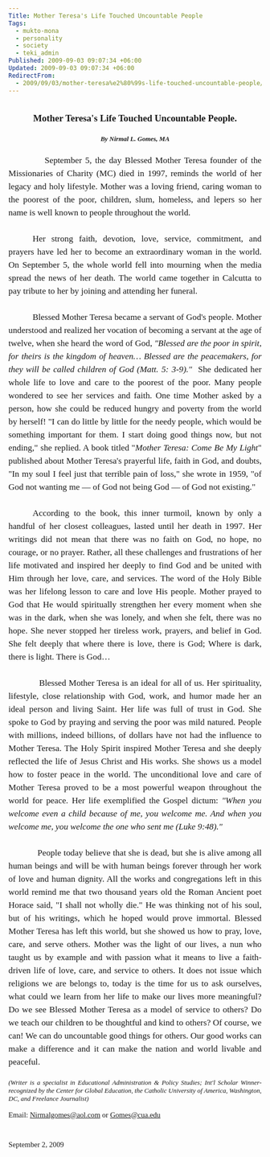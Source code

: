 ```yaml
---
Title: Mother Teresa's Life Touched Uncountable People
Tags:
  - mukto-mona
  - personality
  - society
  - teki_admin
Published: 2009-09-03 09:07:34 +06:00
Updated: 2009-09-03 09:07:34 +06:00
RedirectFrom:
  - 2009/09/03/mother-teresa%e2%80%99s-life-touched-uncountable-people/
---
```


<p class="MsoNormal" style="margin: 0in 0in 0pt; text-align: justify;"><strong style="mso-bidi-font-weight: normal;"><span style="font-size: 14pt;"><span style="font-family: Times New Roman;"> </span></span></strong></p>
<p class="MsoNormal" style="margin: 0in 0in 0pt; text-align: center;" align="center"><strong style="mso-bidi-font-weight: normal;"><span style="font-size: 14pt;"><span style="font-family: Times New Roman;">Mother Teresa's Life Touched Uncountable People.</span></span></strong></p>
<p class="MsoNormal" style="margin: 0in 0in 0pt; text-align: center;" align="center"><span style="font-size: 14pt;"><span style="font-family: Times New Roman;"> </span></span></p>
<p class="MsoNormal" style="margin: 0in 0in 0pt; text-align: center;" align="center"><strong style="mso-bidi-font-weight: normal;"><em style="mso-bidi-font-style: normal;"><span style="font-size: small;"><span style="font-family: Times New Roman;">By Nirmal L. Gomes, MA</span></span></em></strong></p>
<p class="MsoNormal" style="margin: 0in 0in 0pt; text-align: justify;"><span style="font-size: 14pt;"><span style="font-family: Times New Roman;"> </span></span></p>
<p class="MsoNormal" style="margin: 0in 0in 0pt; line-height: 150%; text-align: justify;"><span style="font-family: Times New Roman;"><span style="font-size: small;"><span style="mso-tab-count: 1;">            </span><span style="mso-spacerun: yes;"> </span></span><span style="font-size: 13pt; line-height: 150%;">September 5, the day Blessed Mother Teresa founder of the Missionaries of Charity (MC) died in 1997, reminds the world of her legacy and holy lifestyle. Mother was a loving friend, caring woman to the poorest of the poor, children, slum, homeless, and lepers so her name is well known to people throughout the world. </span></span></p>
<p class="MsoNormal" style="margin: 0in 0in 0pt; line-height: 150%; text-align: justify;"><span style="font-size: 13pt; line-height: 150%;"><span style="font-family: Times New Roman;"> </span></span></p>
<p class="MsoNormal" style="margin: 0in 0in 0pt; text-indent: 0.5in; line-height: 150%; text-align: justify;"><span style="font-size: 13pt; line-height: 150%;"><span style="font-family: Times New Roman;">Her strong faith, devotion, love, service, commitment, and prayers have led her to become an extraordinary woman in the world. On September 5, the whole world fell into mourning when the media spread the news of her death. The world came together in Calcutta to pay tribute to her by joining and attending her funeral. </span></span></p>
<p class="MsoNormal" style="margin: 0in 0in 0pt; text-indent: 0.5in; line-height: 150%; text-align: justify;"><span style="font-size: 13pt; line-height: 150%;"><span style="font-family: Times New Roman;"> </span></span></p>
<p class="MsoNormal" style="margin: 0in 0in 0pt; text-indent: 0.5in; line-height: 150%; text-align: justify;"><span style="font-size: 13pt; line-height: 150%;"><span style="font-family: Times New Roman;">Blessed Mother Teresa became a servant of God's people. Mother understood and realized her vocation of becoming a servant at the age of twelve, when she heard the word of God, <em style="mso-bidi-font-style: normal;">"Blessed are the poor in spirit, for theirs is the kingdom of heaven… Blessed are the peacemakers, for they will be called children of God (Matt. 5: 3-9)." </em><span style="mso-spacerun: yes;"> </span>She dedicated her whole life to love and care to the poorest of the poor. Many people wondered to see her services and faith. One time Mother asked by a person, how she could be reduced hungry and poverty from the world by herself! "I can do little by little for the needy people, which would be something important for them. I start doing good things now, but not ending," she replied. A book titled "<em>Mother Teresa: Come Be My Light</em>" published about Mother Teresa's<em style="mso-bidi-font-style: normal;"> </em>prayerful life, faith in God, and doubts,<em style="mso-bidi-font-style: normal;"> </em>"In my soul I feel just that terrible pain of loss," she wrote in 1959, "of God not wanting me — of God not being God — of God not existing." </span></span></p>
<p class="MsoNormal" style="margin: 0in 0in 0pt; text-indent: 0.5in; line-height: 150%; text-align: justify;"><span style="font-size: 13pt; line-height: 150%;"><span style="font-family: Times New Roman;"> </span></span></p>
<p class="MsoNormal" style="margin: 0in 0in 0pt; text-indent: 0.5in; line-height: 150%; text-align: justify;"><span style="font-size: 13pt; line-height: 150%;"><span style="font-family: Times New Roman;">According to the book, this inner turmoil, known by only a handful of her closest colleagues, lasted until her death in 1997. Her writings did not mean that there was no faith on God, no hope, no courage, or no prayer. Rather, all these challenges and frustrations of her life motivated and inspired her deeply to find God and be united with Him through her love, care, and services. The word of the Holy Bible was her lifelong lesson to care and love His people. Mother prayed to God that He would spiritually strengthen her every moment when she was in the dark, when she was lonely, and when she felt, there was no hope. She never stopped her tireless work, prayers, and belief in God. She felt deeply that where there is love, there is God; Where is dark, there is light. There is God… </span></span></p>
<p class="MsoNormal" style="margin: 0in 0in 0pt; text-indent: 0.5in; line-height: 150%; text-align: justify;"><span style="font-size: 13pt; line-height: 150%;"><span style="font-family: Times New Roman;"> </span></span></p>
<p class="MsoNormal" style="margin: 0in 0in 0pt; line-height: 150%; text-align: justify;"><span style="font-size: 13pt; line-height: 150%;"><span style="font-family: Times New Roman;"><span style="mso-tab-count: 1;">            </span>Blessed Mother Teresa is an ideal for all of us. Her spirituality, lifestyle, close relationship with God, work, and humor made her an ideal person and living Saint. Her life was full of trust in God. She spoke to God by praying and serving the poor was mild natured. People with millions, indeed billions, of dollars have not had the influence to Mother Teresa. The Holy Spirit inspired Mother Teresa and she deeply reflected the life of Jesus Christ and His works. She shows us a model how to foster peace in the world. The unconditional love and care of Mother Teresa proved to be a most powerful weapon throughout the world for peace. Her life exemplified the Gospel dictum: <em style="mso-bidi-font-style: normal;">"When you welcome even a child because of me, you welcome me. And when you welcome me, you welcome the one who sent me (Luke 9:48)."</em> </span></span></p>
<p class="MsoNormal" style="margin: 0in 0in 0pt; line-height: 150%; text-align: justify;"><span style="font-size: 13pt; line-height: 150%;"><span style="font-family: Times New Roman;"> </span></span></p>
<p class="MsoNormal" style="margin: 0in 0in 0pt; line-height: 150%; text-align: justify;"><span style="font-size: 13pt; line-height: 150%;"><span style="font-family: Times New Roman;"><span style="mso-tab-count: 1;">            </span>People today believe that she is dead, but she is alive among all human beings and will be with human beings forever through her work of love and human dignity. All the works and congregations left in this world remind me that two thousand years old the Roman Ancient poet Horace said, "I shall not wholly die." He was thinking not of his soul, but of his writings, which he hoped would prove immortal. Blessed Mother Teresa has left this world, but she showed us how to pray, love, care, and serve others. Mother was the light of our lives, a nun who taught us by example and with passion what it means to live a faith-driven life of love, care, and service to others. It does not issue which religions we are belongs to, today is the time for us to ask ourselves, what could we learn from her life to make our lives more meaningful? Do we see Blessed Mother Teresa as a model of service to others? Do we teach our children to be thoughtful and kind to others? Of course, we can! We can do uncountable good things for others. Our good works can make a difference and it can make the nation and world livable and peaceful. </span></span></p>
<p class="MsoNormal" style="margin: 0in 0in 0pt; text-align: justify;"><span style="font-size: 13pt;"><span style="font-family: Times New Roman;"> </span></span></p>
<p class="MsoNormal" style="margin: 0in 0in 0pt; text-align: justify;"><em style="mso-bidi-font-style: normal;"><span style="font-size: small;"><span style="font-family: Times New Roman;">(Writer is a specialist in Educational Administration &amp; Policy Studies; Int'l Scholar Winner- recognized by the Center for Global Education, the Catholic University of America, Washington, DC, and Freelance Journalist)</span></span></em></p>
<p class="MsoNormal" style="margin: 0in 0in 0pt; text-align: justify;"><span style="mso-tab-count: 3;"><span style="font-size: small; font-family: Times New Roman;">                                    </span></span></p>
<p class="MsoNormal" style="margin: 0in 0in 0pt; text-align: justify;"><span style="font-size: 11pt;"><span style="font-family: Times New Roman;">Email: </span><a href="mailto:Nirmalgomes@aol.com"><span style="font-family: Times New Roman;">Nirmalgomes@aol.com</span></a><span style="font-family: Times New Roman;"> or </span><a href="mailto:Gomes@cua.edu"><span style="font-family: Times New Roman;">Gomes@cua.edu</span></a><span style="font-family: Times New Roman;"> </span></span></p>
<p class="MsoNormal" style="margin: 0in 0in 0pt; text-align: justify;"><span style="font-size: 11pt;"><span style="font-family: Times New Roman;"> </span></span></p>
<p class="MsoNormal" style="margin: 0in 0in 0pt; line-height: 150%; text-align: justify;"><span style="font-size: 11pt; line-height: 150%;"><span style="font-family: Times New Roman;"> </span></span></p>
<p class="MsoNormal" style="margin: 0in 0in 0pt; line-height: 150%; text-align: justify;"><span style="font-size: 11pt; line-height: 150%;"><span style="font-family: Times New Roman;">September 2, 2009</span></span></p>

